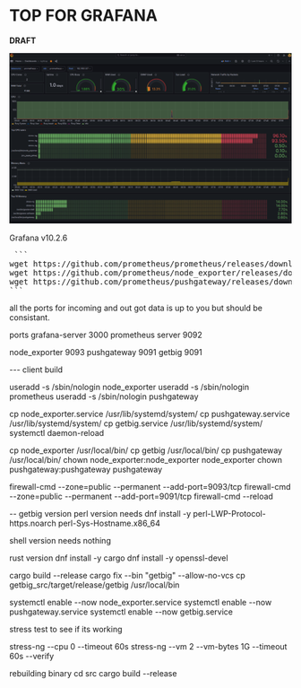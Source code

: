 # **TOP FOR GRAFANA**
**DRAFT**

![App Screenshot](top.png)

Grafana v10.2.6

<pre> ```
wget https://github.com/prometheus/prometheus/releases/download/v3.1.0/prometheus-3.1.0.linux-amd64.tar.gz
wget https://github.com/prometheus/node_exporter/releases/download/v1.8.2/node_exporter-1.8.2.linux-amd64.tar.gz
wget https://github.com/prometheus/pushgateway/releases/download/v1.11.0/pushgateway-1.11.0.linux-amd64.tar.gz
``` </pre>

all the ports for incoming and out got data is up to you but should be consistant. 

ports 
grafana-server 3000
prometheus server 9092

node_exporter 9093
pushgateway 9091
getbig 9091

--- client build

useradd -s /sbin/nologin node_exporter
useradd -s /sbin/nologin prometheus
useradd -s /sbin/nologin pushgateway


cp node_exporter.service /usr/lib/systemd/system/
cp pushgateway.service /usr/lib/systemd/system/
cp getbig.service /usr/lib/systemd/system/
systemctl daemon-reload

cp node_exporter /usr/local/bin/
cp getbig /usr/local/bin/
cp pushgateway /usr/local/bin/
chown node_exporter:node_exporter node_exporter
chown pushgateway:pushgateway pushgateway


firewall-cmd --zone=public --permanent --add-port=9093/tcp
firewall-cmd --zone=public --permanent --add-port=9091/tcp
firewall-cmd --reload

-- getbig version 
perl version needs
dnf install -y perl-LWP-Protocol-https.noarch perl-Sys-Hostname.x86_64

shell version needs nothing

rust version
dnf install -y cargo
dnf install -y openssl-devel

cargo build --release
cargo fix --bin "getbig" --allow-no-vcs
cp getbig_src/target/release/getbig /usr/local/bin

systemctl enable --now  node_exporter.service
systemctl enable --now  pushgateway.service
systemctl enable --now  getbig.service


stress test to see if its working

stress-ng --cpu 0 --timeout 60s
stress-ng --vm 2 --vm-bytes 1G --timeout 60s --verify


rebuilding binary 
cd src
cargo build --release
